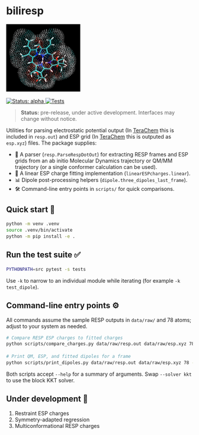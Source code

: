 # biliresp

<p>
  <img src="docs/img/profile.png" alt="Electrostatic potential for biliverdin" width="200">
</p>

<p>
  <a href="https://github.com/emainas/biliresp/actions">
    <img src="https://img.shields.io/badge/status-alpha-orange" alt="Status: alpha">
  </a>
  <a href="https://github.com/emainas/biliresp/actions/workflows/tests.yml">
    <img src="https://github.com/emainas/biliresp/actions/workflows/tests.yml/badge.svg" alt="Tests">
  </a>
</p>

> **Status:** pre-release, under active development. Interfaces may change without notice.

Utilities for parsing electrostatic potential output (In [TeraChem](http://www.petachem.com/products.html) this is included in `resp.out`) and ESP grid (In [TeraChem](http://www.petachem.com/products.html) this is outputed as `esp.xyz`) files. The package supplies:

- 📄 A parser (`resp.ParseRespDotOut`) for extracting RESP frames and ESP grids from an ab initio Molecular Dynamics trajectory or QM/MM trajectory (or a single conformer calculation can be used).
- 🧮 A linear ESP charge fitting implementation (`linearESPcharges.linear`).
- 📊 Dipole post-processing helpers (`dipole.three_dipoles_last_frame`).
- 🛠️ Command-line entry points in `scripts/` for quick comparisons.

## Quick start 🚀

```bash
python -m venv .venv
source .venv/bin/activate
python -m pip install -e .
```

## Run the test suite ✅

```bash
PYTHONPATH=src pytest -s tests
```

Use `-k` to narrow to an individual module while iterating (for example `-k test_dipole`).

## Command-line entry points ⚙️

All commands assume the sample RESP outputs in `data/raw/` and 78 atoms; adjust to your system as needed.

```bash
# Compare RESP ESP charges to fitted charges
python scripts/compare_charges.py data/raw/resp.out data/raw/esp.xyz 78 --frame -1 --solver explicit

# Print QM, ESP, and fitted dipoles for a frame
python scripts/print_dipoles.py data/raw/resp.out data/raw/esp.xyz 78 --frame -1 --solver explicit
```

Both scripts accept `--help` for a summary of arguments. Swap `--solver kkt` to use the block KKT solver.

## Under development 🧪

1. Restraint ESP charges
2. Symmetry-adapted regression
3. Multiconformational RESP charges
